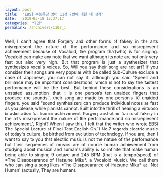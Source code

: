 ```yaml
---
layout: post
title:  "EBSi 수능특강 영어 11강 7번에 대한 내 생각"
date:   2019-03-18 10:37:17
categories: "의견"
permalink: /archivers/1107_1
---
```




<div style="text-align:justify">Well, I can't agree that Forgery and other forms of fakery in the arts misrepresent the nature of the performance and so misrepresent achievement <!--more--> because of Vocaloid, the program that(who) is for singing. Vocaloid can make any note that we want although its note are not only very fast but also very high. But that program is just a synthesizer that synthesizes vocal's voices. So, Will you say their song are not art? If you consider their songs are very popular with be called Sub-Culture exclude a case of Japanese, you can not say it. although you said "Speed and brilliance may be important considerations, which is not to say the fastest performance will be the best. But behind these considerations is an unstated assumption: that it is one person’s ten unaided fingers that produce the sounds.", their song are made by one person's 10 unaided fingers. you said "sound synthesizers can produce individual notes as fast as you please, while pianists cannot. Built into the thrill of hearing a virtuoso is admiration for human achievement. Forgery and other forms of fakery in the arts misrepresent the nature of the performance and so misrepresent achievement.", Right? When I saw this, I felt that the writer who wrote EBSi The Special Lecture of Final Test English Ch.11 No.7 regards electric music of today's culture, be birthed from evolution of technology. If you are, then I want to say to you that electric music is not the nature of the performance but their sequences of musics are of course human achievement from studying about musical and human's ability is so infinite that make human being able to singing 9 octave and 245 BPM (that is a tempo(speed) of *The Disappearance of Hatsune Miku*, a Vocaloid Music). We call them who can sing a song likes *The Disappearance of Hatsune Miku* as 'Not Human' (actually, They are human).</div>





